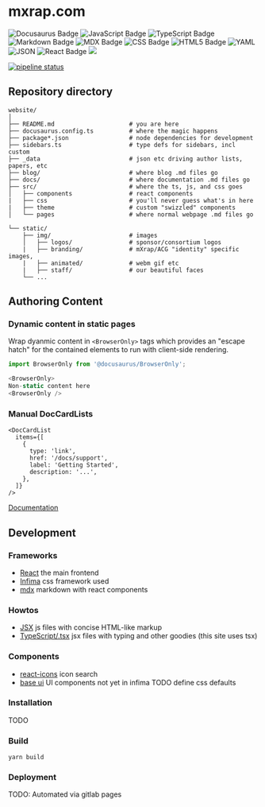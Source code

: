 # mxrap.com

![Docusaurus Badge](https://img.shields.io/badge/Docusaurus-3ECC5F?logo=docusaurus&logoColor=fff&style=square) ![JavaScript Badge](https://img.shields.io/badge/JavaScript-F7DF1E?logo=javascript&logoColor=000&style=square) ![TypeScript Badge](https://img.shields.io/badge/TypeScript-3178C6?logo=typescript&logoColor=fff&style=square) ![Markdown Badge](https://img.shields.io/badge/Markdown-000?logo=markdown&logoColor=fff&style=square) ![MDX Badge](https://img.shields.io/badge/MDX-1B1F24?logo=mdx&logoColor=fff&style=square) ![CSS Badge](https://img.shields.io/badge/CSS-639?logo=css&logoColor=fff&style=square) ![HTML5 Badge](https://img.shields.io/badge/HTML5-E34F26?logo=html5&logoColor=fff&style=square) ![YAML](https://img.shields.io/badge/YAML-CB171E?logo=yaml&logoColor=fff&style=square) ![JSON](https://img.shields.io/badge/JSON-000?logo=json&logoColor=fff&style=square)
![React Badge](https://img.shields.io/badge/React-61DAFB?logo=react&logoColor=000&style=square) ![](https://img.shields.io/badge/Hungry%20Jack's-red?style=square&logo=hungryjacks)

[![pipeline status](https://gitlab.com/mxdox/website/badges/main/pipeline.svg)](https://gitlab.com/mxdox/website/-/commits/main)

## Repository directory

```text
website/
│
├── README.md                     # you are here
├── docusaurus.config.ts          # where the magic happens
├── package*.json                 # node dependencies for development
├── sidebars.ts                   # type defs for sidebars, incl custom
├── _data                         # json etc driving author lists, papers, etc
├── blog/                         # where blog .md files go
├── docs/                         # where documentation .md files go
├── src/                          # where the ts, js, and css goes
│   ├── components                # react components
|   ├── css                       # you'll never guess what's in here
|   ├── theme                     # custom "swizzled" components
│   └── pages                     # where normal webpage .md files go

└── static/
    ├── img/                      # images
    │   ├── logos/                # sponsor/consortium logos
    |   ├── branding/             # mXrap/ACG "identity" specific images,
    |   ├── animated/             # webm gif etc
    |   ├── staff/                # our beautiful faces
    └── ...
```

## Authoring Content

### Dynamic content in static pages

Wrap dyanmic content in `<BrowserOnly>` tags which provides an "escape hatch" for the contained elements to run with client-side rendering.

```typescript
import BrowserOnly from '@docusaurus/BrowserOnly';

<BrowserOnly>
Non-static content here
<BrowserOnly />
```

### Manual DocCardLists

```tsx
<DocCardList
  items={[
    {
      type: 'link',
      href: '/docs/support',
      label: 'Getting Started',
      description: '...',
    },
  ]}
/>
```

[Documentation](https://docusaurus.io/docs/docusaurus-core/#browseronly)

## Development

### Frameworks

- [React](https://react.dev/reference/react) the main frontend
- [Infima](https://infima.dev/docs/getting-started/introduction) css framework used
- [mdx](https://mdxjs.com/) markdown with react components

### Howtos

- [JSX](https://react.dev/learn/writing-markup-with-jsx) js files with concise HTML-like markup
- [TypeScript/.tsx](https://react.dev/learn/typescript) jsx files with typing and other goodies (this site uses tsx)

### Components

- [react-icons](https://react-icons.github.io/react-icons/) icon search
- [base ui](https://base-ui.com/) UI components not yet in infima TODO define css defaults

### Installation

TODO

### Build

`yarn build`

### Deployment

TODO: Automated via gitlab pages
